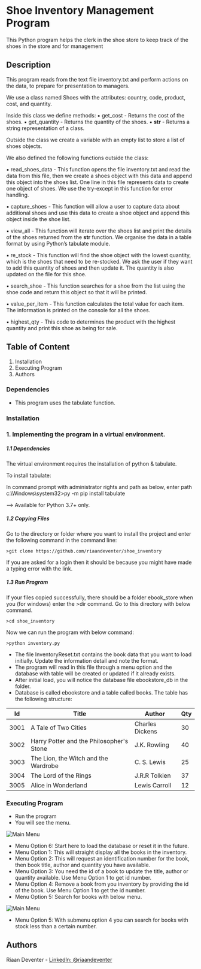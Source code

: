 # Shoe Inventory Management Program

This Python program helps the clerk in the shoe store to keep track of the shoes in the store and for management

## Description

This program reads from the text file inventory.txt and perform actions on the data, to prepare for presentation to managers.

We use a class named Shoes with the attributes: country, code, product, cost, and quantity.

Inside this class we define methods:
▪ get_cost - Returns the cost of the shoes.
▪ get_quantity - Returns the quantity of the shoes.
▪ __str__ - Returns a string representation of a class.

Outside the class we create a variable with an empty list to store a list of shoes objects.

We also defined the following functions outside the class:

▪ read_shoes_data - This function opens the file inventory.txt and read the data from this file, 
      then we create a shoes object with this data and append this object into the shoes list. 
      One line in this file represents data to create one object of shoes. 
      We use the try-except in this function for error handling. 

▪ capture_shoes - This function will allow a user to capture data about additional shoes and use this data to 
      create a shoe object and append this object inside the shoe list.

▪ view_all - This function will iterate over the shoes list and print the details of the shoes returned from the __str__ function. 
      We organise the data in a table format by using Python’s tabulate module.
      
▪ re_stock - This function will find the shoe object with the lowest quantity, which is the shoes that need to be re-stocked. 
      We ask the user if they want to add this quantity of shoes and then update it. 
      The quantity is also updated on the file for this shoe.

▪ search_shoe - This function searches for a shoe from the list using the shoe code and return this object so that it will be printed.

▪ value_per_item - This function calculates the total value for each item. 
      The information is printed on the console for all the shoes.
      
▪ highest_qty - This code to determines the product with the highest quantity and print this shoe as being for sale.

## Table of Content
1. Installation
2. Executing Program
3. Authors

### Dependencies

* This program uses the tabulate function.

### Installation

### 1.  Implementing the program in a virtual environment.

##### 1.1   Dependencies

The virtual environment requires the installation of python & tabulate.

To install tabulate:

In command prompt with administrator rights and path as below, enter
path c:\Windows\system32>py -m pip install tabulate

--> Available for Python 3.7+ only.

##### 1.2   Copying Files

Go to the directory or folder where you want to install the project and enter the following command in the command line:
```
>git clone https://github.com/riaandeventer/shoe_inventory
```
If you are asked for a login then it should be because you might have made a typing error with the link.

##### 1.3   Run Program

If your files copied successfully, there should be a folder ebook_store when you (for windows) enter the >dir command.
Go to this directory with below command.
```
>cd shoe_inventory
```
Now we can run the program with below command:
```
>python inventory.py
```

* The file InventoryReset.txt contains the book data that you want to load initially. Update the information detail and note the format.
* The program will read in this file through a menu option and the database with table will be created or updated if it already exists.
* After initial load, you will notice the database file ebookstore_db in the folder.
* Database is called ebookstore and a table called books. The table has the following structure:

|Id     | Title                                     | Author             | Qty  |
|-------|-------------------------------------------|--------------------|------|
|3001   | A Tale of Two Cities                      | Charles Dickens    | 30   |
|3002   | Harry Potter and the Philosopher's Stone  | J.K. Rowling       | 40   |
|3003   | The Lion, the Witch and the Wardrobe      | C. S. Lewis        | 25   |
|3004   | The Lord of the Rings                     | J.R.R Tolkien      | 37   |
|3005   | Alice in Wonderland                       | Lewis Carroll      | 12   |

### Executing Program

* Run the program
* You will see the menu.

![Main Menu](/images/1.jpg)

* Menu Option 6: Start here to load the database or reset it in the future.
* Menu Option 1: This will straight display all the books in the inventory.
* Menu Option 2: This will request an identification number for the book, then book title, author and quantity you have available.
* Menu Option 3: You need the id of a book to update the title, author or quantity available. Use Menu Option 1 to get id number.
* Menu Option 4: Remove a book from you inventory by providing the id of the book. Use Menu Option 1 to get the id number.
* Menu Option 5: Search for books with below menu.

![Main Menu](/images/2.jpg)

* Menu Option 5: With submenu option 4 you can search for books with stock less than a certain number.

## Authors

Riaan Deventer  - [LinkedIn: @riaandeventer](https://www.linkedin.com/in/riaandeventer/)
